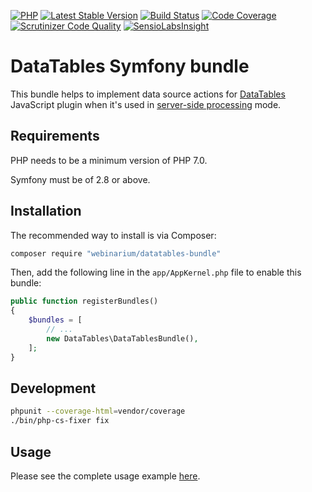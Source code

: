 [![PHP](https://img.shields.io/badge/PHP-7.0%2B-blue.svg)](https://secure.php.net/migration70)
[![Latest Stable Version](https://poser.pugx.org/webinarium/datatables-bundle/v/stable)](https://packagist.org/packages/webinarium/datatables-bundle)
[![Build Status](https://travis-ci.org/webinarium/DataTablesBundle.svg?branch=master)](https://travis-ci.org/webinarium/DataTablesBundle)
[![Code Coverage](https://scrutinizer-ci.com/g/webinarium/DataTablesBundle/badges/coverage.png?b=master)](https://scrutinizer-ci.com/g/webinarium/DataTablesBundle/?branch=master)
[![Scrutinizer Code Quality](https://scrutinizer-ci.com/g/webinarium/DataTablesBundle/badges/quality-score.png?b=master)](https://scrutinizer-ci.com/g/webinarium/DataTablesBundle/?branch=master)
[![SensioLabsInsight](https://insight.sensiolabs.com/projects/a53d13b5-1a56-4eb1-b724-3635bbfaa85d/mini.png)](https://insight.sensiolabs.com/projects/a53d13b5-1a56-4eb1-b724-3635bbfaa85d)

# DataTables Symfony bundle

This bundle helps to implement data source actions for [DataTables](http://www.datatables.net/) JavaScript plugin when it's used in [server-side processing](http://www.datatables.net/manual/server-side) mode.

## Requirements

PHP needs to be a minimum version of PHP 7.0.

Symfony must be of 2.8 or above.

## Installation

The recommended way to install is via Composer:

```bash
composer require "webinarium/datatables-bundle"
```

Then, add the following line in the `app/AppKernel.php` file to enable this bundle:

```php
public function registerBundles()
{
    $bundles = [
        // ...
        new DataTables\DataTablesBundle(),
    ];
}
```

## Development

```bash
phpunit --coverage-html=vendor/coverage
./bin/php-cs-fixer fix
```

## Usage

Please see the complete usage example [here](../../wiki/Example).
